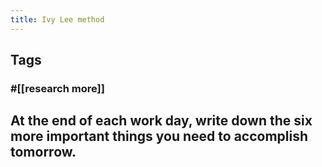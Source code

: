 ```yaml
---
title: Ivy Lee method
---
```


## Tags
### #[[research more]]
## At the end of each work day, write down the six more important things you need to accomplish tomorrow.
